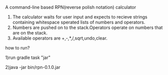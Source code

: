 A command-line based RPN(reverse polish notation) calculator
1) The calculator waits for user input and expects to recieve strings containing whitespace sperated lists of numbers and operators.
2) Numbers are pushed on to the stack.Operators operate on numbers that are on the stack.
3) Available operators are +,-,*,/,sqrt,undo,clear.

how to run?

1)run gradle task "jar"

2)java -jar bin/rpn-0.1.0.jar

